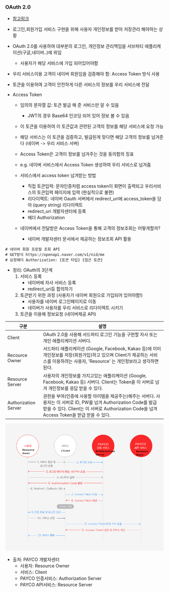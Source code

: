 


### OAuth 2.0
- [참고링크](https://velog.io/@undefcat/OAuth-2.0-%EA%B0%84%EB%8B%A8%EC%A0%95%EB%A6%AC)
- 로그인,회원가입 서비스 구현을 위해 사용자 개인정보를 받아 저장관리 해야하는 상황
- OAuth 2.0를 사용하여 대부분의 로그인, 개인정보 관리책임을 서브파티 애플리케이션(구글,네이버..)에 위임
  - 사용자가 해당 서비스에 가입 되어있어야함
- 우리 서비스이용 고객이 네이버 회원임을 검증해야 함: Access Token 방식 사용
- 토큰을 이용하여 고객이 안전하게 다른 서비스의 정보를 우리 서비스에 전달

- Access Token
  - 임의의 문자열 값: 토큰 발급 해 준 서비스만 알 수 있음
    - JWT의 경우 Base64 인코딩 되어 있어 정보 볼 수 있음
  - 이 토큰을 이용하여 이 토큰값과 관련된 고객의 정보를 해당 서비스에 요청 가능
  - 해당 서비스는 이 토큰을 검증하고, 발급된게 맞다면 해당 고객의 정보를 넘겨준다 (네이버 -> 우리 서비스 서버)
  - Access Token은 고객이 정보를 넘겨주는 것을 동의함의 징표
  - e.g. 네이버 서비스에서 Access Token 생성하여 우리 서비스로 넘겨줌
  - 서비스에서 access token 넘겨받는 방법
    - 직접 토큰입력: 문자인증처럼 access token이 화면이 출력되고 우리서비스의 토큰입력 페이지에 입력 (현실적으로 불편)
    - 리다이렉트: 네이버 Oauth 서버에서 redirect_uri에 access_token을 담아 (query string) 리다이렉트
    - redirect_uri 개발자센터에 등록
    - 헤더 Authorization

  - 네이버에서 전달받은 Access Token을 통해 고객의 정보조회는 어떻게할까?
    - 네이버 개발자센터 문서에서 제공하는 정보조회 API 활용
```
# 네이버 회원 프로필 조회 API
# GET방식 https://openapi.naver.com/v1/nid/me
# 요청헤더 Authorization: {토큰 타입} {접근 토큰}
```


- 정리: OAuth의 3단계
  1. 서비스 등록
     - 네이버에 자사 서비스 등록
     - redirect_uri등 합의하기
  2. 토큰받기 위한 과정 (사용자가 네이버 회원으로 가입되어 있어야함!)
     - 사용자를 네이버 로그인페이지로 이동
     - 네이버가 사용자를 우리 서비스로 리다이렉트 시키기
  3. 토큰을 이용해 정보요청 (네이버제공 API)

구분| 설명
---|---
Client|	OAuth 2.0을 사용해 서드파티 로그인 기능을 구현할 자사 또는 개인 애플리케이션 서버다.
Recource Owner|	서드파티 애플리케이션 (Google, Facebook, Kakao 등)에 이미 개인정보를 저장(회원가입)하고 있으며 Client가 제공하는 서비스를 이용하려는 사용자, 'Resource' 는 개인정보라고 생각하면 된다.
Resource Server	| 사용자의 개인정보를 가지고있는 애플리케이션 (Google, Facebook, Kakao 등) 서버다.  Client는 Token을 이 서버로 넘겨 개인정보를 응답 받을 수 있다.
Authorization Server	| 권한을 부여(인증에 사용할 아이템을 제공주는)해주는 서버다. 사용자는 이 서버로 ID, PW를 넘겨 Authorization Code를 발급 받을 수 있다. Client는 이 서버로 Authorization Code을 넘겨 Access Token을 받급 받을 수 있다.


![PAYCO OAUTH](../assets/images/payco_oauth.jpg)
- 출처: PAYCO 개발자센터
  - 사용자: Resource Owner
  - 서비스: Client
  - PAYCO 인증서비스: Authorization Server
  - PAYCO API서비스: Resource Server


